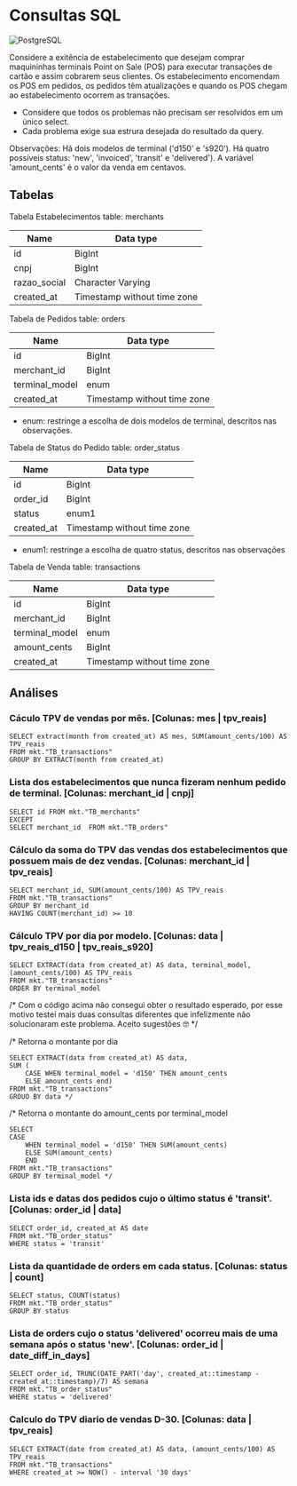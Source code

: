 # Consultas SQL
![PostgreSQL](https://img.shields.io/badge/PostgreSQL-316192?style=for-the-badge&logo=postgresql&logoColor=white)

Considere a exitência de estabelecimento que desejam comprar maquininhas terminais Point on Sale (POS) para executar transações de cartão e assim cobrarem seus clientes. Os estabelecimento encomendam os POS em pedidos, os pedidos têm atualizações e quando os POS chegam ao estabelecimento ocorrem as transações.

* Considere que todos os problemas não precisam ser resolvidos em um único select.
* Cada problema exige sua estrura desejada do resultado da query.

Observações: Há dois modelos de terminal ('d150' e 's920'). Há quatro possíveis status: 'new', 'invoiced', 'transit' e 'delivered'). A variável 'amount_cents' é o valor da venda em centavos.

## Tabelas

Tabela Estabelecimentos
table: merchants

| Name          | Data type         |
| ------------- | ----------------- |
| id            | BigInt            |
| cnpj          | BigInt            |
| razao_social  | Character Varying |
| created_at    | Timestamp without time zone |

Tabela de Pedidos
table: orders

| Name            | Data type         |
| --------------- | ----------------- |
| id              | BigInt            |
| merchant_id     | BigInt            |
| terminal_model  | enum              |
| created_at      | Timestamp without time zone |


* enum: restringe a escolha de dois modelos de terminal, descritos nas observações.


Tabela de Status do Pedido
table: order_status

| Name            | Data type         |
| --------------- | ----------------- |
| id              | BigInt            |
| order_id        | BigInt            |
| status          | enum1             |
| created_at      | Timestamp without time zone |

* enum1: restringe a escolha de quatro status, descritos nas observações

Tabela de Venda
table: transactions

| Name            | Data type         |
| --------------- | ----------------- |
| id              | BigInt            |
| merchant_id     | BigInt            |
| terminal_model  | enum              |
| amount_cents    | BigInt            |
| created_at      | Timestamp without time zone |


## Análises

### Cáculo TPV de vendas por mês. [Colunas: mes | tpv_reais]

```
SELECT extract(month from created_at) AS mes, SUM(amount_cents/100) AS TPV_reais
FROM mkt."TB_transactions" 
GROUP BY EXTRACT(month from created_at)
```
### Lista dos estabelecimentos que nunca fizeram nenhum pedido de terminal. [Colunas: merchant_id | cnpj]
```
SELECT id FROM mkt."TB_merchants" 
EXCEPT
SELECT merchant_id  FROM mkt."TB_orders"
```
### Cálculo da soma do TPV das vendas dos estabelecimentos que possuem mais de dez vendas. [Colunas: merchant_id | tpv_reais]
```
SELECT merchant_id, SUM(amount_cents/100) AS TPV_reais
FROM mkt."TB_transactions" 
GROUP BY merchant_id 
HAVING COUNT(merchant_id) >= 10 
```
### Cálculo TPV por dia por modelo. [Colunas: data | tpv_reais_d150 | tpv_reais_s920]
```
SELECT EXTRACT(data from created_at) AS data, terminal_model, (amount_cents/100) AS TPV_reais
FROM mkt."TB_transactions" 
ORDER BY terminal_model
```

 /* Com o código acima não consegui obter o resultado esperado, por esse motivo testei mais duas consultas diferentes que infelizmente não solucionaram este problema. Aceito sugestões 🤓 */
 
/* Retorna o montante por dia
```
SELECT EXTRACT(data from created_at) AS data,
SUM (
	CASE WHEN terminal_model = 'd150' THEN amount_cents
	ELSE amount_cents end)
FROM mkt."TB_transactions"
GROUO BY data */
```

/* Retorna o montante do amount_cents por terminal_model
```
SELECT 
CASE 
	WHEN terminal_model = 'd150' THEN SUM(amount_cents) 
	ELSE SUM(amount_cents)
	END
FROM mkt."TB_transactions"
GROUP BY terminal_model */
```
### Lista ids e datas dos pedidos cujo o último status é 'transit'. [Colunas: order_id | data]
```
SELECT order_id, created_at AS date
FROM mkt."TB_order_status" 
WHERE status = 'transit'
```
### Lista da quantidade de orders em cada status. [Colunas: status | count]
```
SELECT status, COUNT(status)
FROM mkt."TB_order_status" 
GROUP BY status
```
### Lista de orders cujo o status 'delivered' ocorreu mais de uma semana após o status 'new'. [Colunas: order_id | date_diff_in_days]
```
SELECT order_id, TRUNC(DATE_PART('day', created_at::timestamp - created_at::timestamp)/7) AS semana
FROM mkt."TB_order_status" 
WHERE status = 'delivered'
```
### Calculo do TPV diario de vendas D-30. [Colunas: data | tpv_reais]
```
SELECT EXTRACT(date from created_at) AS data, (amount_cents/100) AS TPV_reais
FROM mkt."TB_transactions" 
WHERE created_at >= NOW() - interval '30 days'
```
